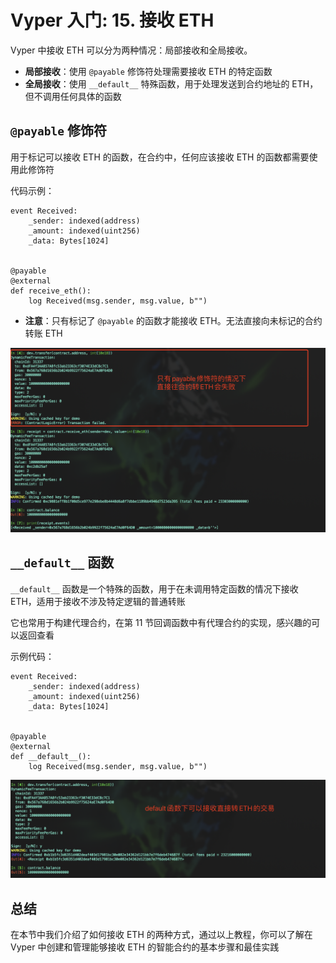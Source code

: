 # Vyper 入门: 15. 接收 ETH

Vyper 中接收 ETH 可以分为两种情况：局部接收和全局接收。

- **局部接收**：使用 `@payable` 修饰符处理需要接收 ETH 的特定函数
- **全局接收**：使用 `__default__` 特殊函数，用于处理发送到合约地址的 ETH，但不调用任何具体的函数

## `@payable` 修饰符

用于标记可以接收 ETH 的函数，在合约中，任何应该接收 ETH 的函数都需要使用此修饰符

代码示例：

```
event Received:
	_sender: indexed(address)
	_amount: indexed(uint256)
	_data: Bytes[1024]


@payable
@external
def receive_eth():
	log Received(msg.sender, msg.value, b"")
```

- **注意**：只有标记了 `@payable` 的函数才能接收 ETH。无法直接向未标记的合约转账 ETH

![payable](./image/payable.png)

## `__default__` 函数

`__default__` 函数是一个特殊的函数，用于在未调用特定函数的情况下接收 ETH，适用于接收不涉及特定逻辑的普通转账

它也常用于构建代理合约，在第 11 节回调函数中有代理合约的实现，感兴趣的可以返回查看

示例代码：

```
event Received:
	_sender: indexed(address)
	_amount: indexed(uint256)
	_data: Bytes[1024]


@payable
@external
def __default__():
	log Received(msg.sender, msg.value, b"")

```

![default](./image/default.png)

## 总结

在本节中我们介绍了如何接收 ETH 的两种方式，通过以上教程，你可以了解在 Vyper 中创建和管理能够接收 ETH 的智能合约的基本步骤和最佳实践
